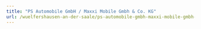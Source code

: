 ```yaml
---
title: "PS Automobile GmbH / Maxxi Mobile Gmbh & Co. KG"
url: /wuelfershausen-an-der-saale/ps-automobile-gmbh-maxxi-mobile-gmbh-und-co-kg/
---
```

